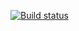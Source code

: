 [![Build status](https://ci.appveyor.com/api/projects/status/v6pet9005u7w3jwk?svg=true)](https://ci.appveyor.com/project/UralHawkies/postmanecho)